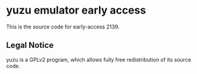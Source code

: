 yuzu emulator early access
=============

This is the source code for early-access 2139.

## Legal Notice

yuzu is a GPLv2 program, which allows fully free redistribution of its source code.